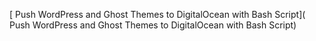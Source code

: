 [ Push WordPress and Ghost Themes to DigitalOcean with Bash Script]( Push WordPress and Ghost Themes to DigitalOcean with Bash Script)
